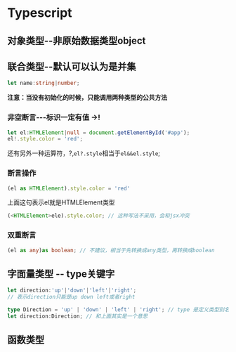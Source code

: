 # Typescript

## 对象类型--非原始数据类型object







## 联合类型--默认可以认为是并集

```ts
let name:string|number;
```

**注意：当没有初始化的时候，只能调用两种类型的公共方法**

### 非空断言---标识一定有值 ->! 

```ts
let el:HTMLElement|null = document.getElementById('#app');
el!.style.color = 'red';
```

还有另外一种运算符，?,`el?.style`相当于`el&&el.style`;

### 断言操作

```ts
(el as HTMLElement).style.color = 'red'
```

上面这句表示el就是HTMLElement类型

```ts
(<HTMLElement>ele).style.color; // 这种写法不采用，会和jsx冲突
```

### 双重断言

```ts
(el as any)as boolean; // 不建议，相当于先转换成any类型，再转换成boolean
```



## 字面量类型 -- type关键字

```ts
let direction:'up'|'down'|'left'|'right';
// 表示direction只能是up down left或者right
```

```ts
type Direction = 'up' | 'down' | 'left' | 'right'; // type 是定义类型别名
let direction:Direction; // 和上面其实是一个意思
```

## 函数类型






